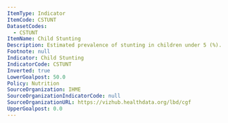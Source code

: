 ```yaml
---
ItemType: Indicator
ItemCode: CSTUNT
DatasetCodes:
  - CSTUNT
ItemName: Child Stunting
Description: Estimated prevalence of stunting in children under 5 (%).
Footnote: null
Indicator: Child Stunting
IndicatorCode: CSTUNT
Inverted: true
LowerGoalpost: 50.0
Policy: Nutrition
SourceOrganization: IHME
SourceOrganizationIndicatorCode: null
SourceOrganizationURL: https://vizhub.healthdata.org/lbd/cgf
UpperGoalpost: 0.0
---
```


